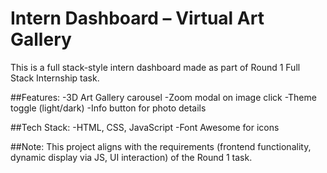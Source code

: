 # Intern Dashboard – Virtual Art Gallery

This is a full stack-style intern dashboard made as part of Round 1 Full Stack Internship task.

##Features:
-3D Art Gallery carousel
-Zoom modal on image click
-Theme toggle (light/dark)
-Info button for photo details

##Tech Stack:
-HTML, CSS, JavaScript
-Font Awesome for icons

##Note:
This project aligns with the requirements (frontend functionality, dynamic display via JS, UI interaction) of the Round 1 task.
